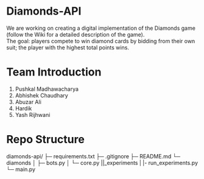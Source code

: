 # Diamonds-API

We are working on creating a digital implementation of the Diamonds game (follow the Wiki for a detailed description of the game).  
The goal: players compete to win diamond cards by bidding from their own suit; the player with the highest total points wins.

# Team Introduction
1. Pushkal Madhawacharya  
2. Abhishek Chaudhary  
3. Abuzar Ali  
4. Hardik  
5. Yash Rijhwani  

# Repo Structure
diamonds-api/
├─ requirements.txt
├─ .gitignore
├─ README.md
└─ diamonds
│ ├─ bots.py
│ └─ core.py
||_experiments
|  |- run_experiments.py
└─ main.py

